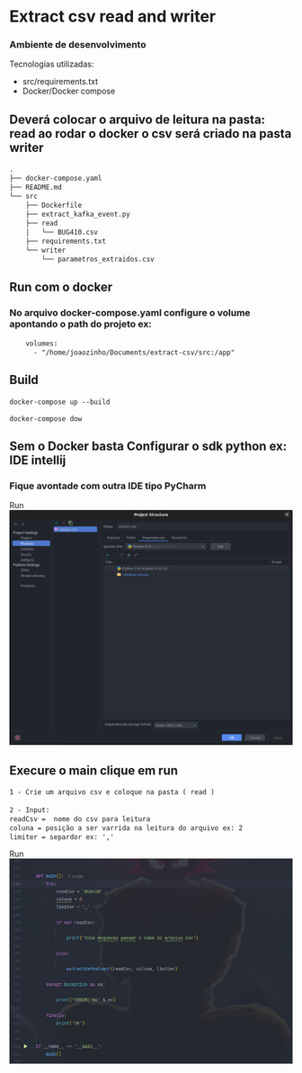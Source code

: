 # Extract csv read and writer
### Ambiente de desenvolvimento
Tecnologias utilizadas:
* src/requirements.txt
* Docker/Docker compose

## Deverá colocar o arquivo de leitura na pasta: read  ao rodar o docker o csv será criado na pasta writer

```
.
├── docker-compose.yaml
├── README.md
└── src
    ├── Dockerfile
    ├── extract_kafka_event.py
    ├── read
    │   └── BUG410.csv
    ├── requirements.txt
    └── writer
        └── parametros_extraidos.csv

```

## Run com o docker
### No arquivo docker-compose.yaml configure o volume apontando o path do projeto ex:
```
    volumes:
      - "/home/joaozinho/Documents/extract-csv/src:/app"

```

## Build
```
docker-compose up --build
```

```
docker-compose dow
```


## Sem o Docker basta Configurar o sdk python ex: IDE intellij
### Fique avontade com outra IDE tipo PyCharm
Run ![run projeto](./src/img/configure_sdk.png)



## Execure o main clique em run

```
1 - Crie um arquivo csv e coloque na pasta ( read )

2 - Input:
readCsv =  nome do csv para leitura
coluna = posição a ser varrida na leitura do arquivo ex: 2 
limiter = separdor ex: ','
```

Run ![run projeto](./src/img/run_script.png)







